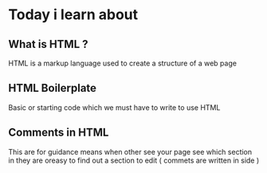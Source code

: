 # Today i learn about 
## What is HTML ?
HTML is a markup language used to create a structure of a web page 

## HTML Boilerplate 
Basic or starting code which we must have to write to use HTML

## Comments in HTML
This are for guidance means when other see your page see which section in they are oreasy to find out a section to edit ( commets are written in side <!-- here is what you want to add as a note -->)